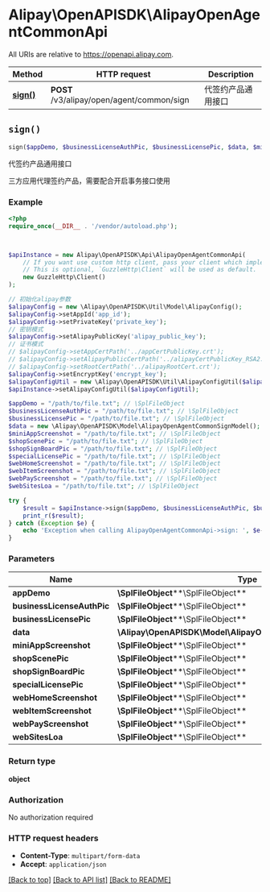 # Alipay\OpenAPISDK\AlipayOpenAgentCommonApi

All URIs are relative to https://openapi.alipay.com.

Method | HTTP request | Description
------------- | ------------- | -------------
[**sign()**](AlipayOpenAgentCommonApi.md#sign) | **POST** /v3/alipay/open/agent/common/sign | 代签约产品通用接口


## `sign()`

```php
sign($appDemo, $businessLicenseAuthPic, $businessLicensePic, $data, $miniAppScreenshot, $shopScenePic, $shopSignBoardPic, $specialLicensePic, $webHomeScreenshot, $webItemScreenshot, $webPayScreenshot, $webSitesLoa): object
```

代签约产品通用接口

三方应用代理签约产品，需要配合开启事务接口使用

### Example

```php
<?php
require_once(__DIR__ . '/vendor/autoload.php');



$apiInstance = new Alipay\OpenAPISDK\Api\AlipayOpenAgentCommonApi(
    // If you want use custom http client, pass your client which implements `GuzzleHttp\ClientInterface`.
    // This is optional, `GuzzleHttp\Client` will be used as default.
    new GuzzleHttp\Client()
);

// 初始化alipay参数
$alipayConfig = new \Alipay\OpenAPISDK\Util\Model\AlipayConfig();
$alipayConfig->setAppId('app_id');
$alipayConfig->setPrivateKey('private_key');
// 密钥模式
$alipayConfig->setAlipayPublicKey('alipay_public_key');
// 证书模式
// $alipayConfig->setAppCertPath('../appCertPublicKey.crt');
// $alipayConfig->setAlipayPublicCertPath('../alipayCertPublicKey_RSA2.crt');
// $alipayConfig->setRootCertPath('../alipayRootCert.crt');
$alipayConfig->setEncryptKey('encrypt_key');
$alipayConfigUtil = new \Alipay\OpenAPISDK\Util\AlipayConfigUtil($alipayConfig);
$apiInstance->setAlipayConfigUtil($alipayConfigUtil);

$appDemo = "/path/to/file.txt"; // \SplFileObject
$businessLicenseAuthPic = "/path/to/file.txt"; // \SplFileObject
$businessLicensePic = "/path/to/file.txt"; // \SplFileObject
$data = new \Alipay\OpenAPISDK\Model\AlipayOpenAgentCommonSignModel(); // \Alipay\OpenAPISDK\Model\AlipayOpenAgentCommonSignModel
$miniAppScreenshot = "/path/to/file.txt"; // \SplFileObject
$shopScenePic = "/path/to/file.txt"; // \SplFileObject
$shopSignBoardPic = "/path/to/file.txt"; // \SplFileObject
$specialLicensePic = "/path/to/file.txt"; // \SplFileObject
$webHomeScreenshot = "/path/to/file.txt"; // \SplFileObject
$webItemScreenshot = "/path/to/file.txt"; // \SplFileObject
$webPayScreenshot = "/path/to/file.txt"; // \SplFileObject
$webSitesLoa = "/path/to/file.txt"; // \SplFileObject

try {
    $result = $apiInstance->sign($appDemo, $businessLicenseAuthPic, $businessLicensePic, $data, $miniAppScreenshot, $shopScenePic, $shopSignBoardPic, $specialLicensePic, $webHomeScreenshot, $webItemScreenshot, $webPayScreenshot, $webSitesLoa);
    print_r($result);
} catch (Exception $e) {
    echo 'Exception when calling AlipayOpenAgentCommonApi->sign: ', $e->getMessage(), PHP_EOL;
}
```

### Parameters

Name | Type | Description  | Notes
------------- | ------------- | ------------- | -------------
 **appDemo** | **\SplFileObject****\SplFileObject**|  | [optional]
 **businessLicenseAuthPic** | **\SplFileObject****\SplFileObject**|  | [optional]
 **businessLicensePic** | **\SplFileObject****\SplFileObject**|  | [optional]
 **data** | **\Alipay\OpenAPISDK\Model\AlipayOpenAgentCommonSignModel**|  | [optional]
 **miniAppScreenshot** | **\SplFileObject****\SplFileObject**|  | [optional]
 **shopScenePic** | **\SplFileObject****\SplFileObject**|  | [optional]
 **shopSignBoardPic** | **\SplFileObject****\SplFileObject**|  | [optional]
 **specialLicensePic** | **\SplFileObject****\SplFileObject**|  | [optional]
 **webHomeScreenshot** | **\SplFileObject****\SplFileObject**|  | [optional]
 **webItemScreenshot** | **\SplFileObject****\SplFileObject**|  | [optional]
 **webPayScreenshot** | **\SplFileObject****\SplFileObject**|  | [optional]
 **webSitesLoa** | **\SplFileObject****\SplFileObject**|  | [optional]

### Return type

**object**

### Authorization

No authorization required

### HTTP request headers

- **Content-Type**: `multipart/form-data`
- **Accept**: `application/json`

[[Back to top]](#) [[Back to API list]](../../README.md#api-endpoints)
[[Back to README]](../../README.md)
